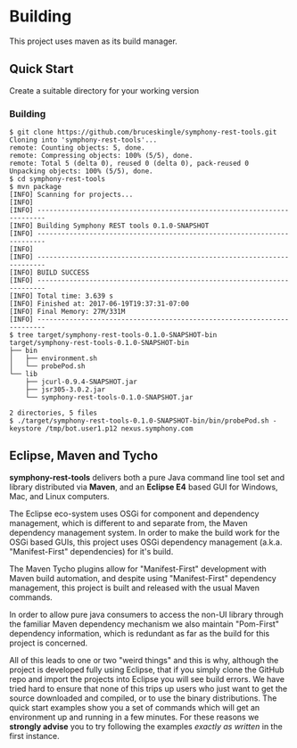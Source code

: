 # Building
This project uses maven as its build manager.
## Quick Start
Create a suitable directory for your working version 
### Building

```
$ git clone https://github.com/bruceskingle/symphony-rest-tools.git
Cloning into 'symphony-rest-tools'...
remote: Counting objects: 5, done.
remote: Compressing objects: 100% (5/5), done.
remote: Total 5 (delta 0), reused 0 (delta 0), pack-reused 0
Unpacking objects: 100% (5/5), done.
$ cd symphony-rest-tools
$ mvn package
[INFO] Scanning for projects...
[INFO]                                                                         
[INFO] ------------------------------------------------------------------------
[INFO] Building Symphony REST tools 0.1.0-SNAPSHOT
[INFO] ------------------------------------------------------------------------
[INFO] 
[INFO] ------------------------------------------------------------------------
[INFO] BUILD SUCCESS
[INFO] ------------------------------------------------------------------------
[INFO] Total time: 3.639 s
[INFO] Finished at: 2017-06-19T19:37:31-07:00
[INFO] Final Memory: 27M/331M
[INFO] ------------------------------------------------------------------------
$ tree target/symphony-rest-tools-0.1.0-SNAPSHOT-bin
target/symphony-rest-tools-0.1.0-SNAPSHOT-bin
├── bin
│   ├── environment.sh
│   └── probePod.sh
└── lib
    ├── jcurl-0.9.4-SNAPSHOT.jar
    ├── jsr305-3.0.2.jar
    └── symphony-rest-tools-0.1.0-SNAPSHOT.jar

2 directories, 5 files
$ ./target/symphony-rest-tools-0.1.0-SNAPSHOT-bin/bin/probePod.sh -keystore /tmp/bot.user1.p12 nexus.symphony.com

```

## Eclipse, Maven and Tycho
**symphony-rest-tools** delivers both a pure Java command line tool set and library distributed via **Maven**, and an **Eclipse E4** based GUI for Windows, Mac, and Linux computers.

The Eclipse eco-system uses OSGi for component and dependency management, which is different to and separate from, the Maven dependency management system. In order to make the build work for the OSGi based GUIs, this project uses OSGi dependency management (a.k.a. "Manifest-First" dependencies) for it's build.

The Maven Tycho plugins allow for "Manifest-First" development with Maven build automation, and despite using "Manifest-First" dependency management, this project is built and released with the usual Maven commands.

In order to allow pure java consumers to access the non-UI library through the familiar Maven dependency mechanism we also maintain "Pom-First" dependency information, which is redundant as far as the build for this project is concerned.

All of this leads to one or two "weird things" and this is why, although the project is developed fully using Eclipse, that if you simply clone the GitHub repo and import the projects into Eclipse you will see build errors. We have tried hard to ensure that none of this trips up users who just want to get the source downloaded and compiled, or to use the binary distributions. The quick start examples show you a set of commands which will get an environment up and running in a few minutes. For these reasons we **strongly advise** you to try following the examples _exactly as written_ in the first instance.